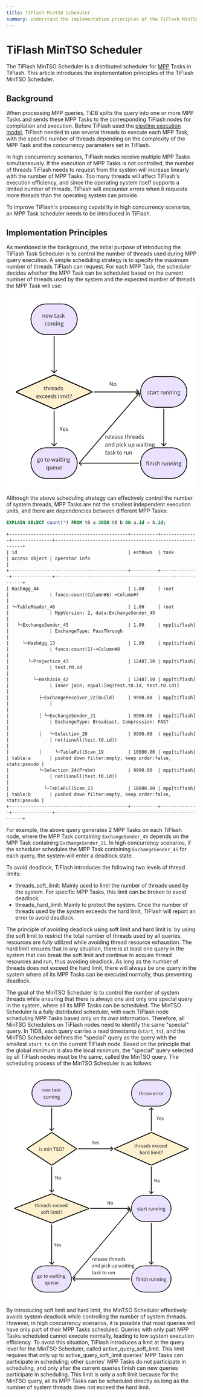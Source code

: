 ```yaml
---
title: TiFlash MinTSO Scheduler
summary: Understand the implementation principles of the TiFlash MinTSO Scheduler.
---
```


# TiFlash MinTSO Scheduler

The TiFlash MinTSO Scheduler is a distributed scheduler for [MPP](/glossary.md#mpp) Tasks in TiFlash. This article introduces the implementation principles of the TiFlash MinTSO Scheduler.

## Background

When processing MPP queries, TiDB splits the query into one or more MPP Tasks and sends these MPP Tasks to the corresponding TiFlash nodes for compilation and execution. Before TiFlash used the [pipeline execution model](/tiflash/tiflash-pipeline-model.md), TiFlash needed to use several threads to execute each MPP Task, with the specific number of threads depending on the complexity of the MPP Task and the concurrency parameters set in TiFlash.

In high concurrency scenarios, TiFlash nodes receive multiple MPP Tasks simultaneously. If the execution of MPP Tasks is not controlled, the number of threads TiFlash needs to request from the system will increase linearly with the number of MPP Tasks. Too many threads will affect TiFlash's execution efficiency, and since the operating system itself supports a limited number of threads, TiFlash will encounter errors when it requests more threads than the operating system can provide.

To improve TiFlash's processing capability in high concurrency scenarios, an MPP Task scheduler needs to be introduced in TiFlash.

## Implementation Principles

As mentioned in the background, the initial purpose of introducing the TiFlash Task Scheduler is to control the number of threads used during MPP query execution. A simple scheduling strategy is to specify the maximum number of threads TiFlash can request. For each MPP Task, the scheduler decides whether the MPP Task can be scheduled based on the current number of threads used by the system and the expected number of threads the MPP Task will use:

![TiFlash MinTSO Scheduler v1](/media/tiflash/tiflash_mintso_v1.png)

Although the above scheduling strategy can effectively control the number of system threads, MPP Tasks are not the smallest independent execution units, and there are dependencies between different MPP Tasks:

```sql
EXPLAIN SELECT count(*) FROM t0 a JOIN t0 b ON a.id = b.id;
```

```
+--------------------------------------------+----------+--------------+---------------+----------------------------------------------------------+
| id                                         | estRows  | task         | access object | operator info                                            |
+--------------------------------------------+----------+--------------+---------------+----------------------------------------------------------+
| HashAgg_44                                 | 1.00     | root         |               | funcs:count(Column#8)->Column#7                          |
| └─TableReader_46                           | 1.00     | root         |               | MppVersion: 2, data:ExchangeSender_45                    |
|   └─ExchangeSender_45                      | 1.00     | mpp[tiflash] |               | ExchangeType: PassThrough                                |
|     └─HashAgg_13                           | 1.00     | mpp[tiflash] |               | funcs:count(1)->Column#8                                 |
|       └─Projection_43                      | 12487.50 | mpp[tiflash] |               | test.t0.id                                               |
|         └─HashJoin_42                      | 12487.50 | mpp[tiflash] |               | inner join, equal:[eq(test.t0.id, test.t0.id)]           |
|           ├─ExchangeReceiver_22(Build)     | 9990.00  | mpp[tiflash] |               |                                                          |
|           │ └─ExchangeSender_21            | 9990.00  | mpp[tiflash] |               | ExchangeType: Broadcast, Compression: FAST               |
|           │   └─Selection_20               | 9990.00  | mpp[tiflash] |               | not(isnull(test.t0.id))                                  |
|           │     └─TableFullScan_19         | 10000.00 | mpp[tiflash] | table:a       | pushed down filter:empty, keep order:false, stats:pseudo |
|           └─Selection_24(Probe)            | 9990.00  | mpp[tiflash] |               | not(isnull(test.t0.id))                                  |
|             └─TableFullScan_23             | 10000.00 | mpp[tiflash] | table:b       | pushed down filter:empty, keep order:false, stats:pseudo |
+--------------------------------------------+----------+--------------+---------------+----------------------------------------------------------+
```

For example, the above query generates 2 MPP Tasks on each TiFlash node, where the MPP Task containing `ExchangeSender_45` depends on the MPP Task containing `ExchangeSender_21`. In high concurrency scenarios, if the scheduler schedules the MPP Task containing `ExchangeSender_45` for each query, the system will enter a deadlock state.

To avoid deadlock, TiFlash introduces the following two levels of thread limits:

* threads_soft_limit: Mainly used to limit the number of threads used by the system. For specific MPP Tasks, this limit can be broken to avoid deadlock.
* threads_hard_limit: Mainly to protect the system. Once the number of threads used by the system exceeds the hard limit, TiFlash will report an error to avoid deadlock.

The principle of avoiding deadlock using soft limit and hard limit is: by using the soft limit to restrict the total number of threads used by all queries, resources are fully utilized while avoiding thread resource exhaustion. The hard limit ensures that in any situation, there is at least one query in the system that can break the soft limit and continue to acquire thread resources and run, thus avoiding deadlock. As long as the number of threads does not exceed the hard limit, there will always be one query in the system where all its MPP Tasks can be executed normally, thus preventing deadlock.

The goal of the MinTSO Scheduler is to control the number of system threads while ensuring that there is always one and only one special query in the system, where all its MPP Tasks can be scheduled. The MinTSO Scheduler is a fully distributed scheduler, with each TiFlash node scheduling MPP Tasks based only on its own information. Therefore, all MinTSO Schedulers on TiFlash nodes need to identify the same "special" query. In TiDB, each query carries a read timestamp (`start_ts`), and the MinTSO Scheduler defines the "special" query as the query with the smallest `start_ts` on the current TiFlash node. Based on the principle that the global minimum is also the local minimum, the "special" query selected by all TiFlash nodes must be the same, called the MinTSO query. The scheduling process of the MinTSO Scheduler is as follows:

![TiFlash MinTSO Scheduler v2](/media/tiflash/tiflash_mintso_v2.png)

By introducing soft limit and hard limit, the MinTSO Scheduler effectively avoids system deadlock while controlling the number of system threads. However, in high concurrency scenarios, it is possible that most queries will have only part of their MPP Tasks scheduled. Queries with only part MPP Tasks scheduled cannot execute normally, leading to low system execution efficiency. To avoid this situation, TiFlash introduces a limit at the query level for the MinTSO Scheduler, called active_query_soft_limit. This limit requires that only up to active_query_soft_limit queries' MPP Tasks can participate in scheduling; other queries' MPP Tasks do not participate in scheduling, and only after the current queries finish can new queries participate in scheduling. This limit is only a soft limit because for the MinTSO query, all its MPP Tasks can be scheduled directly as long as the number of system threads does not exceed the hard limit.